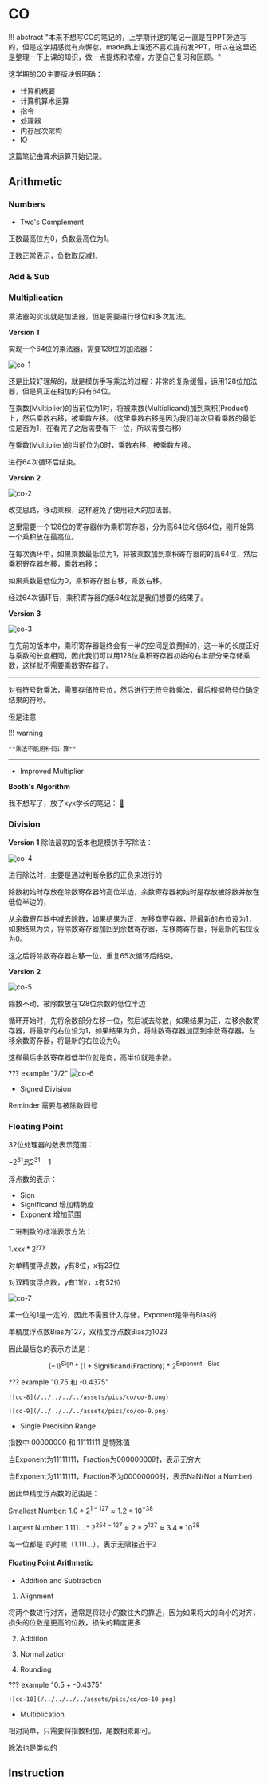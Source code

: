 

# CO

!!! abstract 
    "本来不想写CO的笔记的，上学期计逻的笔记一直是在PPT旁边写的，但是这学期感觉有点懈怠，made桑上课还不喜欢提前发PPT，所以在这里还是整理一下上课的知识，做一点提炼和浓缩，方便自己复习和回顾。"

这学期的CO主要版块很明确：

- 计算机概要
- 计算机算术运算
- 指令
- 处理器
- 内存层次架构
- IO

这篇笔记由算术运算开始记录。


## Arithmetic

### Numbers

- Two's Complement

正数最高位为0，负数最高位为1。

正数正常表示，负数取反减1.

### Add & Sub



### Multiplication

乘法器的实现就是加法器，但是需要进行移位和多次加法。

**Version 1**

实现一个64位的乘法器，需要128位的加法器：

![co-1](/../../../../assets/pics/co/co-1.png)

还是比较好理解的，就是模仿手写乘法的过程：非常的复杂缓慢，运用128位加法器，但是真正在相加的只有64位。

在乘数(Multiplier)的当前位为1时，将被乘数(Multiplicand)加到乘积(Product)上，然后乘数右移，被乘数左移。（这里乘数右移是因为我们每次只看乘数的最低位是否为1，在看完了之后需要看下一位，所以需要右移）

在乘数(Multiplier)的当前位为0时，乘数右移，被乘数左移。

进行64次循环后结束。

**Version 2**

![co-2](/../../../../assets/pics/co/co-2.png)

改变思路，移动乘积，这样避免了使用较大的加法器。

这里需要一个128位的寄存器作为乘积寄存器，分为高64位和低64位，刚开始第一个乘积放在最高位。

在每次循环中，如果乘数最低位为1，将被乘数加到乘积寄存器的的高64位，然后乘积寄存器右移，乘数右移；

如果乘数最低位为0，乘积寄存器右移，乘数右移。

经过64次循环后，乘积寄存器的低64位就是我们想要的结果了。


**Version 3**

![co-3](/../../../../assets/pics/co/co-3.png)

在先前的版本中，乘积寄存器最终会有一半的空间是浪费掉的，这一半的长度正好与乘数的长度相同，因此我们可以用128位乘积寄存器初始的右半部分来存储乘数，这样就不需要乘数寄存器了。

----

对有符号数乘法，需要存储符号位，然后进行无符号数乘法，最后根据符号位确定结果的符号。

但是注意

!!! warning

    **乘法不能用补码计算**

----

- Improved Multiplier

**Booth's Algorithm**

我不想写了，放了xyx学长的笔记：
[🔗](https://xuan-insr.github.io/computer_organization/3_arithmetic/#booths-algorithm)
### Division

**Version 1**
除法最初的版本也是模仿手写除法：

![co-4](/../../../../assets/pics/co/co-4.png)

进行除法时，主要是通过判断余数的正负来进行的

除数初始时存放在除数寄存器的高位半边，余数寄存器初始时是存放被除数并放在低位半边的，

从余数寄存器中减去除数，如果结果为正，左移商寄存器，将最新的右位设为1，如果结果为负，将除数寄存器加回到余数寄存器，左移商寄存器，将最新的右位设为0。

这之后将除数寄存器右移一位，重复65次循环后结束。

**Version 2**

![co-5](/../../../../assets/pics/co/co-5.png)

除数不动，被除数放在128位余数的低位半边

循环开始时，先将余数部分左移一位，然后减去除数，如果结果为正，左移余数寄存器，将最新的右位设为1，如果结果为负，将除数寄存器加回到余数寄存器，左移余数寄存器，将最新的右位设为0。

这样最后余数寄存器低半位就是商，高半位就是余数。

??? example "7/2"
    ![co-6](/../../../../assets/pics/co/co-6.png)

- Signed Division

Reminder 需要与被除数同号


### Floating Point

32位处理器的数表示范围：

$-2^{31} 到 2^{31}-1$

浮点数的表示：

- Sign
- Significand 增加精确度
- Exponent 增加范围

二进制数的标准表示方法：

$1.xxx * 2^{yyy}$

对单精度浮点数，y有8位，x有23位

对双精度浮点数，y有11位，x有52位

![co-7](/../../../../assets/pics/co/co-7.png)

第一位的1是一定的，因此不需要计入存储，Exponent是带有Bias的

单精度浮点数Bias为127，双精度浮点数Bias为1023

因此最后总的表示方法是：

$$
(-1)^{\text{Sign}} * (1 + \text{Significand(Fraction)}) * 2^{\text{Exponent - Bias}}
$$

??? example "0.75 和 -0.4375"

    ![co-8](/../../../../assets/pics/co/co-8.png)

    ![co-9](/../../../../assets/pics/co/co-9.png)


- Single Precision Range

指数中 00000000 和 11111111 是特殊值

当Exponent为11111111，Fraction为00000000时，表示无穷大

当Exponent为11111111，Fraction不为00000000时，表示NaN(Not a Number)

因此单精度浮点数的范围是：

Smallest Number: $1.0 * 2^{1-127} \approx 1.2 * 10^{-38}$

Largest Number: $1.111... * 2^{254-127} \approx 2 * 2^{127} \approx 3.4 * 10^{38}$

每一位都是1的时候（1.111...），表示无限接近于2


#### Floating Point Arithmetic

- Addition and Subtraction

1. Alignment

将两个数进行对齐，通常是将较小的数往大的靠近，因为如果将大的向小的对齐，损失的位数是更高的位数，损失的精度更多

2. Addition

3. Normalization

4. Rounding

??? example "0.5 + -0.4375"

    ![co-10](/../../../../assets/pics/co/co-10.png)



- Multiplication

相对简单，只需要将指数相加，尾数相乘即可。

除法也是类似的



## Instruction

